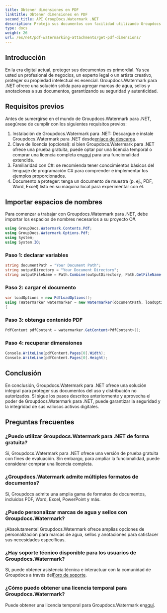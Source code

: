 ```yaml
---
title: Obtener dimensiones en PDF
linktitle: Obtener dimensiones en PDF
second_title: API GroupDocs.Watermark .NET
description: Proteja sus documentos con facilidad utilizando Groupdocs.Watermark para .NET. Agregue marcas de agua, sellos y anotaciones sin esfuerzo.
type: docs
weight: 26
url: /es/net/pdf-watermarking-attachments/get-pdf-dimensions/
---
```

## Introducción
En la era digital actual, proteger sus documentos es primordial. Ya sea usted un profesional de negocios, un experto legal o un artista creativo, proteger su propiedad intelectual es esencial. Groupdocs.Watermark para .NET ofrece una solución sólida para agregar marcas de agua, sellos y anotaciones a sus documentos, garantizando su seguridad y autenticidad.
## Requisitos previos
Antes de sumergirse en el mundo de Groupdocs.Watermark para .NET, asegúrese de cumplir con los siguientes requisitos previos:
1.  Instalación de Groupdocs.Watermark para .NET: Descargue e instale Groupdocs.Watermark para .NET desde[enlace de descarga](https://releases.groupdocs.com/Watermark/net/).
2.  Clave de licencia (opcional): si bien Groupdocs.Watermark para .NET ofrece una prueba gratuita, puede optar por una licencia temporal o comprar una licencia completa en[aquí](https://purchase.groupdocs.com/buy) para una funcionalidad extendida.
3. Familiaridad con C#: se recomienda tener conocimientos básicos del lenguaje de programación C# para comprender e implementar los ejemplos proporcionados.
4. Documento a proteger: tenga un documento de muestra (p. ej., PDF, Word, Excel) listo en su máquina local para experimentar con él.

## Importar espacios de nombres
Para comenzar a trabajar con Groupdocs.Watermark para .NET, debe importar los espacios de nombres necesarios a su proyecto C#.
```csharp
using GroupDocs.Watermark.Contents.Pdf;
using GroupDocs.Watermark.Options.Pdf;
using System;
using System.IO;
```
### Paso 1: declarar variables
```csharp
string documentPath = "Your Document Path";
string outputDirectory = "Your Document Directory";
string outputFileName = Path.Combine(outputDirectory, Path.GetFileName(documentPath));
```
### Paso 2: cargar el documento
```csharp
var loadOptions = new PdfLoadOptions();
using (Watermarker watermarker = new Watermarker(documentPath, loadOptions))
{
```
### Paso 3: obtenga contenido PDF
```csharp
PdfContent pdfContent = watermarker.GetContent<PdfContent>();
```
### Paso 4: recuperar dimensiones
```csharp
Console.WriteLine(pdfContent.Pages[0].Width);
Console.WriteLine(pdfContent.Pages[0].Height);
```

## Conclusión
En conclusión, Groupdocs.Watermark para .NET ofrece una solución integral para proteger sus documentos del uso y distribución no autorizados. Si sigue los pasos descritos anteriormente y aprovecha el poder de Groupdocs.Watermark para .NET, puede garantizar la seguridad y la integridad de sus valiosos activos digitales.
## Preguntas frecuentes
### ¿Puedo utilizar Groupdocs.Watermark para .NET de forma gratuita?
Sí, Groupdocs.Watermark para .NET ofrece una versión de prueba gratuita con fines de evaluación. Sin embargo, para ampliar la funcionalidad, puede considerar comprar una licencia completa.
### ¿Groupdocs.Watermark admite múltiples formatos de documentos?
Sí, Groupdocs admite una amplia gama de formatos de documentos, incluidos PDF, Word, Excel, PowerPoint y más.
### ¿Puedo personalizar marcas de agua y sellos con Groupdocs.Watermark?
¡Absolutamente! Groupdocs.Watermark ofrece amplias opciones de personalización para marcas de agua, sellos y anotaciones para satisfacer sus necesidades específicas.
### ¿Hay soporte técnico disponible para los usuarios de Groupdocs.Watermark?
 Sí, puede obtener asistencia técnica e interactuar con la comunidad de Groupdocs a través del[Foro de soporte](https://forum.groupdocs.com/c/watermark/19).
### ¿Cómo puedo obtener una licencia temporal para Groupdocs.Watermark?
 Puede obtener una licencia temporal para Groupdocs.Watermark en[aquí](https://purchase.groupdocs.com/temporary-license/).